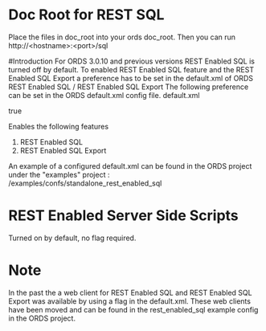 # Doc Root for REST SQL
Place the files in doc_root into your ords doc_root.
Then you can run http://\<hostname\>:\<port\>/sql

#Introduction
For ORDS 3.0.10 and previous versions REST Enabled SQL is turned off by default. To enabled REST Enabled SQL feature and the REST Enabled SQL Export a preference has to be set in the default.xml of ORDS
REST Enabled SQL / REST Enabled SQL Export
The following preference can be set in the ORDS default.xml config file.
default.xml

<entry key="restEnabledSql.active">true</entry>

Enables the following features

 1. REST Enabled SQL
 2. REST Enabled SQL Export

An example of a configured default.xml can be found in the ORDS project under the "examples" project : /examples/confs/standalone_rest_enabled_sql

# REST Enabled Server Side Scripts

Turned on by default, no flag required.
# Note

In the past the a web client for REST Enabled SQL and REST Enabled SQL Export was available by using a flag in the default.xml. These web clients have been moved and can be found in the rest_enabled_sql example config in the ORDS project.
 
